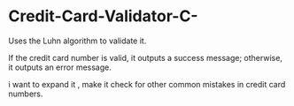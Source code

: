 # Credit-Card-Validator-C-

Uses the Luhn algorithm to validate it.

If the credit card number is valid, it outputs a success message; otherwise, it outputs an error message.

i want to expand it , make it check for other common mistakes in credit card numbers. 
